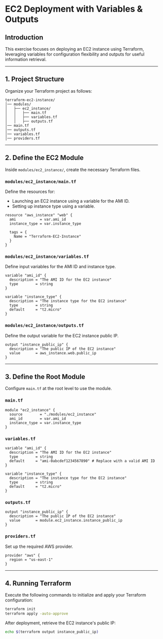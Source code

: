 # EC2 Deployment with Variables & Outputs

## Introduction

This exercise focuses on deploying an EC2 instance using Terraform, leveraging variables for configuration flexibility and outputs for useful information retrieval.

---

## 1. Project Structure

Organize your Terraform project as follows:

```
terraform-ec2-instance/
│── modules/
│   ├── ec2_instance/
│   │   ├── main.tf
│   │   ├── variables.tf
│   │   ├── outputs.tf
│── main.tf
│── outputs.tf
│── variables.tf
│── providers.tf
```

---

## 2. Define the EC2 Module

Inside `modules/ec2_instance/`, create the necessary Terraform files.

### `modules/ec2_instance/main.tf`
Define the resources for:
- Launching an EC2 instance using a variable for the AMI ID.
- Setting up instance type using a variable.

```hcl
resource "aws_instance" "web" {
  ami           = var.ami_id
  instance_type = var.instance_type

  tags = {
    Name = "Terraform-EC2-Instance"
  }
}
```

### `modules/ec2_instance/variables.tf`
Define input variables for the AMI ID and instance type.

```hcl
variable "ami_id" {
  description = "The AMI ID for the EC2 instance"
  type        = string
}

variable "instance_type" {
  description = "The instance type for the EC2 instance"
  type        = string
  default     = "t2.micro"
}
```

### `modules/ec2_instance/outputs.tf`
Define the output variable for the EC2 instance public IP.

```hcl
output "instance_public_ip" {
  description = "The public IP of the EC2 instance"
  value       = aws_instance.web.public_ip
}
```

---

## 3. Define the Root Module

Configure `main.tf` at the root level to use the module.

### `main.tf`
```hcl
module "ec2_instance" {
  source        = "./modules/ec2_instance"
  ami_id        = var.ami_id
  instance_type = var.instance_type
}
```

### `variables.tf`
```hcl
variable "ami_id" {
  description = "The AMI ID for the EC2 instance"
  type        = string
  default     = "ami-0abcdef1234567890" # Replace with a valid AMI ID
}

variable "instance_type" {
  description = "The instance type for the EC2 instance"
  type        = string
  default     = "t2.micro"
}
```

### `outputs.tf`
```hcl
output "instance_public_ip" {
  description = "The public IP of the EC2 instance"
  value       = module.ec2_instance.instance_public_ip
}
```

### `providers.tf`
Set up the required AWS provider.

```hcl
provider "aws" {
  region = "us-east-1"
}
```

---

## 4. Running Terraform

Execute the following commands to initialize and apply your Terraform configuration:

```sh
terraform init
terraform apply -auto-approve
```

After deployment, retrieve the EC2 instance's public IP:

```sh
echo $(terraform output instance_public_ip)
```
